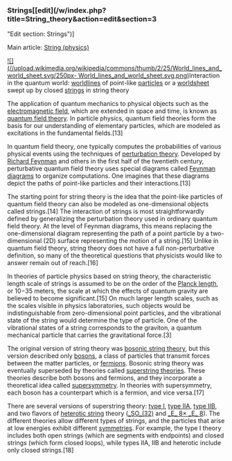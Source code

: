 ### Strings[[edit](/w/index.php?title=String\_theory&action=edit&section=3
"Edit section: Strings")]

Main article: [String (physics)](/wiki/String\_\(physics\) "String
\(physics\)")

[![](//upload.wikimedia.org/wikipedia/commons/thumb/2/25/World\_lines\_and\_world\_sheet.svg/250px-
World\_lines\_and\_world\_sheet.svg.png)](/wiki/File:World\_lines\_and\_world\_sheet.svg)Interaction
in the quantum world: [worldlines](/wiki/Worldline "Worldline") of point-like
[particles](/wiki/Particles "Particles") or a [worldsheet](/wiki/Worldsheet
"Worldsheet") swept up by closed [strings](/wiki/String\_\(physics\) "String
\(physics\)") in string theory

The application of quantum mechanics to physical objects such as the
[electromagnetic field](/wiki/Electromagnetic\_field "Electromagnetic field"),
which are extended in space and time, is known as [quantum field
theory](/wiki/Quantum\_field\_theory "Quantum field theory"). In particle
physics, quantum field theories form the basis for our understanding of
elementary particles, which are modeled as excitations in the fundamental
fields.[13]

In quantum field theory, one typically computes the probabilities of various
physical events using the techniques of [perturbation
theory](/wiki/Perturbation\_theory\_\(quantum\_mechanics\) "Perturbation theory
\(quantum mechanics\)"). Developed by [Richard Feynman](/wiki/Richard\_Feynman
"Richard Feynman") and others in the first half of the twentieth century,
perturbative quantum field theory uses special diagrams called [Feynman
diagrams](/wiki/Feynman\_diagram "Feynman diagram") to organize computations.
One imagines that these diagrams depict the paths of point-like particles and
their interactions.[13]

The starting point for string theory is the idea that the point-like particles
of quantum field theory can also be modeled as one-dimensional objects called
strings.[14] The interaction of strings is most straightforwardly defined by
generalizing the perturbation theory used in ordinary quantum field theory. At
the level of Feynman diagrams, this means replacing the one-dimensional
diagram representing the path of a point particle by a two-dimensional (2D)
surface representing the motion of a string.[15] Unlike in quantum field
theory, string theory does not have a full non-perturbative definition, so
many of the theoretical questions that physicists would like to answer remain
out of reach.[16]

In theories of particle physics based on string theory, the characteristic
length scale of strings is assumed to be on the order of the [Planck
length](/wiki/Planck\_length "Planck length"), or 10−35 meters, the scale at
which the effects of quantum gravity are believed to become significant.[15]
On much larger length scales, such as the scales visible in physics
laboratories, such objects would be indistinguishable from zero-dimensional
point particles, and the vibrational state of the string would determine the
type of particle. One of the vibrational states of a string corresponds to the
graviton, a quantum mechanical particle that carries the gravitational
force.[3]

The original version of string theory was [bosonic string
theory](/wiki/Bosonic\_string\_theory "Bosonic string theory"), but this version
described only [bosons](/wiki/Bosons "Bosons"), a class of particles that
transmit forces between the matter particles, or [fermions](/wiki/Fermions
"Fermions"). Bosonic string theory was eventually superseded by theories
called [superstring theories](/wiki/Superstring\_theory "Superstring theory").
These theories describe both bosons and fermions, and they incorporate a
theoretical idea called [supersymmetry](/wiki/Supersymmetry "Supersymmetry").
In theories with supersymmetry, each boson has a counterpart which is a
fermion, and vice versa.[17]

There are several versions of superstring theory: [type I](/wiki/Type\_I\_string
"Type I string"), [type IIA](/wiki/Type\_IIA\_string "Type IIA string"), [type
IIB](/wiki/Type\_IIB\_string "Type IIB string"), and two flavors of [heterotic
string](/wiki/Heterotic\_string "Heterotic string") theory
([\_SO\_(32)](/wiki/Special\_orthogonal\_group "Special orthogonal group") and
[\_E\_ 8× \_E\_ 8](/wiki/E8\_\(mathematics\) "E8 \(mathematics\)")). The different
theories allow different types of strings, and the particles that arise at low
energies exhibit different [symmetries](/wiki/Symmetry\_\(physics\) "Symmetry
\(physics\)"). For example, the type I theory includes both open strings
(which are segments with endpoints) and closed strings (which form closed
loops), while types IIA, IIB and heterotic include only closed strings.[18]
